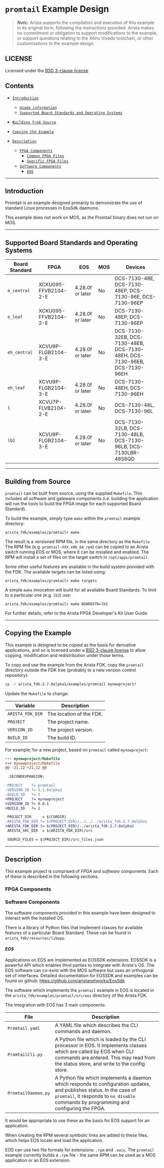 # `promtail` Example Design


> **_Note:_**  Arista supports the compilation and execution of
        this example in its original form, following the instructions
        provided. Arista makes no commitment or obligation to support
        modifications to the example, or support questions relating to the
        Xilinx Vivado toolchain, or other customisations to the example
        design.

## LICENSE

Licensed under the [BSD 3-clause license](LICENSE.md)

## Contents
- [`Introduction`](#introduction)
    - [`Usage information`](#usage-information)
    - [`Supported Board Standards and Operating Systems`](#supported-board-standards-and-operating-systems)

- [`Building from Source`](#building-from-source)

- [`Copying the Example`](#copying-the-example)

- [`Description`](#description)
    - [`FPGA Components`](#fpga-components)
        - [`Common FPGA Files`](#common-fpga-files)
        - [`Specific FPGA Files`](#specific-fpga-files)
    - [`Software Components`](#software-components)
        - [`EOS`](#eos)


---

## Introduction


Promtail is an example designed primarily to demonstrate the use of standard
Linux processes in EosSdk daemons.

This example does not work on MOS, as the Promtail binary does not run on MOS.




---

## Supported Board Standards and Operating Systems


| Board Standard     | FPGA                 | EOS              | MOS             | Devices                                                                     |
|--------------------|----------------------|------------------|-----------------|-----------------------------------------------------------------------------|
| `e_central       ` | XCKU095-FFVB2104-2-E | 4.28.0f or later | No         | DCS-7130-48E, DCS-7130-48EP, DCS-7130-96E, DCS-7130-96EP                    |
| `e_leaf          ` | XCKU095-FFVB2104-2-E | 4.28.0f or later | No         | DCS-7130-48EP, DCS-7130-96EP                                                |
| `eh_central      ` | XCVU9P-FLGB2104-3-E  | 4.28.0f or later | No         | DCS-7130-32EB, DCS-7130-48EB, DCS-7130-48EH, DCS-7130-96EB, DCS-7130-96EH   |
| `eh_leaf         ` | XCVU9P-FLGB2104-3-E  | 4.28.0f or later | No         | DCS-7130-48EH, DCS-7130-96EH                                                |
| `l               ` | XCVU7P-FLVB2104-2-E  | 4.28.0f or later | No         | DCS-7130-48L, DCS-7130-96L                                                  |
| `lb2             ` | XCVU9P-FLGB2104-3-E  | 4.28.0f or later | No         | DCS-7130-32LB, DCS-7130-48LB, DCS-7130-96LB, DCS-7130LBR-48S6QD             |



---

## Building from Source

`promtail` can be built from source, using the supplied `Makefile`. This
includes all software and gateware components (i.e. building the application
will run the tools to build the FPGA image for each supported Board Standard).

To build the example, simply type `make` within the `promtail` example directory:

```console
arista_fdk/examples/promtail> make
```

The result is a versioned RPM file, in the same directory as the `Makefile`.
The RPM file (e.g. `promtail-XXX.x86_64.rpm`) can be copied to an Arista
switch running EOS or MOS, where it can be installed and enabled. The RPM will
install a set of files on the target switch in `/opt/apps/promtail`.

Some other useful features are available in the build system provided with the
FDK. The available targets can be listed using:

```console
arista_fdk/examples/promtail> make targets
```

A simple `make` invocation will build for all available Board Standards. To
limit to a particular one (e.g. `lb2`) use:

```console
arista_fdk/examples/promtail> make BOARDSTD=lb2
```

For further details, refer to the Arista FPGA Developer's Kit User Guide.



---

## Copying the Example

This example is designed to be copied as the basis for derivative applications,
and so is licensed under a [BSD 3-clause license](LICENSE.md) to allow copying, modification and
redistribution under those terms.

To copy and use the example from the Arista FDK, copy the `promtail` directory
outside the FDK tree (probably to a new version control repository):

```bash
cp -r arista_fdk-2.7.0alpha1/examples/promtail mynewproject/
```
Update the `Makefile` to change:

| Variable         | Description              |
|------------------|--------------------------|
| `ARISTA_FDK_DIR` | The location of the FDK. |
| `PROJECT`        | The project name.        |
| `VERSION_ID`     | The project version.     |
| `BUILD_ID`       | The build ID.            |

For example, for a new project, based on `promtail` called `mynewproject`:

```diff
--- mynewproject/Makefile
+++ mynewproject/Makefile
@@ -21,12 +21,12 @@

 .SECONDEXPANSION:

-PROJECT    ?= promtail
-VERSION_ID ?= 3.1.0alpha1
-BUILD_ID   ?= 5
+PROJECT    ?= mynewproject
+VERSION_ID ?= 0.0.1
+BUILD_ID   ?= 1

 PROJECT_DIR     = $(CURDIR)
-ARISTA_FDK_DIR ?= $(PROJECT_DIR)/../../../arista_fdk-2.7.0alpha1
+ARISTA_FDK_DIR ?= $(PROJECT_DIR)/../arista_fdk-2.7.0alpha1
 ARISTA_SRC_DIR  = $(ARISTA_FDK_DIR)/src

 SOURCE_FILES = $(PROJECT_DIR)/src_files.json
```



---

## Description

This example project is comprised of *FPGA* and *software* components. Each of
these is described in the following sections.



### FPGA Components





### Software Components

The software components provided in this example have been designed to interact
with the installed OS.

There is a library of Python files that implement classes for available
features of a particular Board Standard. These can be found in
`arista_fdk/resources/libapp`.



#### *EOS*

Applications on EOS are implemented as EOSSDK extensions. EOSSDK is a powerful
API which enables third parties to integrate with Arista's OS. The EOS software
can co-exist with the MOS software but uses an orthogonal set of interfaces.
Detailed documentation for EOSSDK and examples can be found on github:
https://github.com/aristanetworks/EosSdk

The software which implements the `promtail` example in EOS is located in the
`arista_fdk/examples/promtail/src/eos` directory of the Arista FDK.

The integration with EOS has 3 main components:


| File                  | Description                                                                                                                                                                                                       |
|-----------------------|-------------------------------------------------------------------------------------------------------------------------------------------------------------------------------------------------------------------|
| `Promtail.yaml`     | A YAML file which describes the CLI commands and daemon.                                                                                                                                                          |
| `PromtailCli.py`    | A Python file which is loaded by the CLI processor in EOS. It implements classes which are called by EOS when CLI commands are entered. This may read from the status store, and write to the config store.       |
| `PromtailDaemon.py` | A Python file which implements a daemon which responds to configuration updates, and publishes status. In the case of `promtail`, it responds to `no disable` commands by programming and configuring the FPGA. |


It would be appropriate to use these as the basis for EOS support for an application.

When creating the RPM several symbolic links are added to these files, which helps
EOS locate and load the application.

EOS can use two file formats for extensions: `.rpm` and `.swix`. The `promtail` example
currently builds a `.rpm` file - the same RPM can be used as a MOS application or
an EOS extension.

